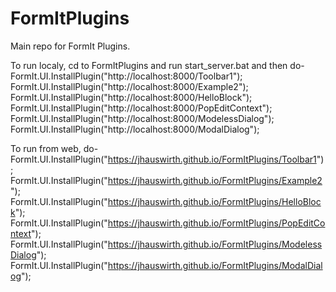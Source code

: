 # FormItPlugins
Main repo for FormIt Plugins.

To run localy, cd to FormItPlugins and run start_server.bat and then do-
FormIt.UI.InstallPlugin("http://localhost:8000/Toolbar1");
FormIt.UI.InstallPlugin("http://localhost:8000/Example2");
FormIt.UI.InstallPlugin("http://localhost:8000/HelloBlock");
FormIt.UI.InstallPlugin("http://localhost:8000/PopEditContext");
FormIt.UI.InstallPlugin("http://localhost:8000/ModelessDialog");
FormIt.UI.InstallPlugin("http://localhost:8000/ModalDialog");

To run from web, do-
FormIt.UI.InstallPlugin("https://jhauswirth.github.io/FormItPlugins/Toolbar1");
FormIt.UI.InstallPlugin("https://jhauswirth.github.io/FormItPlugins/Example2");
FormIt.UI.InstallPlugin("https://jhauswirth.github.io/FormItPlugins/HelloBlock");
FormIt.UI.InstallPlugin("https://jhauswirth.github.io/FormItPlugins/PopEditContext");
FormIt.UI.InstallPlugin("https://jhauswirth.github.io/FormItPlugins/ModelessDialog");
FormIt.UI.InstallPlugin("https://jhauswirth.github.io/FormItPlugins/ModalDialog");
